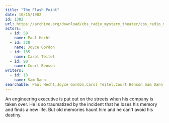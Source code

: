 ```yaml
---
title: "The Flash Point"
date: 10/15/1982
id: 1382
url: https://archive.org/download/cbs_radio_mystery_theater/cbs_radio_mystery_theater-1351-1399.zip/cbs_radio_mystery_theater-1351-1399%2Fcbsrmt_1382_the_flash_point.mp3
actors:  
  - id: 58
    name: Paul Hecht  
  - id: 320
    name: Joyce Gordon  
  - id: 135
    name: Carol Teitel  
  - id: 90
    name: Court Benson
writers:  
  - id: 13
    name: Sam Dann
searchable: Paul Hecht,Joyce Gordon,Carol Teitel,Court Benson Sam Dann
---
```

An engineering executive is put out on the streets when his company is taken over. He is so traumatized by the incident that he loses his memory and finds a new life. But old memories haunt him and he can't avoid his destiny.